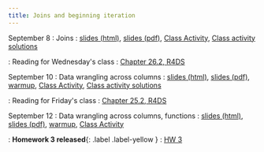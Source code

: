 ```yaml
---
title: Joins and beginning iteration
---
```


September 8
: Joins
  : [slides (html)](https://sta279-f25.github.io/slides/lecture_06.html), [slides (pdf)](https://sta279-f25.github.io/slides/lecture_06.pdf), [Class Activity](https://sta279-f25.github.io/class_activities/ca_06.html), [Class activity solutions](https://sta279-f25.github.io/class_activities/ca_06_solutions.html)

: Reading for Wednesday's class
  : [Chapter 26.2, R4DS](https://r4ds.hadley.nz/iteration.html#sec-across)

September 10
: Data wrangling across columns
  : [slides (html)](https://sta279-f25.github.io/slides/lecture_07.html), [slides (pdf)](https://sta279-f25.github.io/slides/lecture_07.pdf), [warmup](https://sta279-f25.github.io/class_activities/ca_07_handout.pdf), [Class Activity](https://sta279-f25.github.io/class_activities/ca_07.html), [Class activity solutions](https://sta279-f25.github.io/class_activities/ca_07_solutions.html)

: Reading for Friday's class
  : [Chapter 25.2, R4DS](https://r4ds.hadley.nz/functions.html#vector-functions)

September 12
: Data wrangling across columns, functions
  : [slides (html)](https://sta279-f25.github.io/slides/lecture_08.html), [slides (pdf)](https://sta279-f25.github.io/slides/lecture_08.pdf), [warmup](https://sta279-f25.github.io/class_activities/ca_08_handout.pdf), [Class Activity](https://sta279-f25.github.io/class_activities/ca_08.html)

: **Homework 3 released**{: .label .label-yellow }
  : [HW 3](https://sta279-f25.github.io/homework/hw_03.html)
